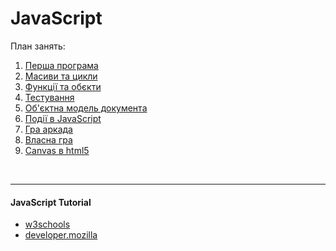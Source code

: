 # JavaScript 

План занять:

1. [Перша програма](01-operators-types-if/help.md)
2. [Масиви та цикли](02-arrays-loops/help.md)
3. [Функції та обєкти](03-functions-objects/help.md)
4. [Тестування](04-quizizz/help.md)
5. [Об'єктна модель документа](05-dom/help.md)
6. [Події в JavaScript](06-events/help.md)
7. [Гра аркада](07-shooter-game/help.md)
8. [Власна гра](08-quizizz-own-game/help.md)
9. [Canvas в html5](09-canvas/help.md)

<br>

---

#### JavaScript Tutorial

- [w3schools](https://www.w3schools.com/js/default.asp)
- [developer.mozilla](https://developer.mozilla.org/en-US/docs/Web/JavaScript)